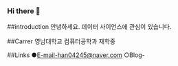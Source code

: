 ### Hi there 👋

##introduction
안녕하세요.
데이터 사이언스에 관심이 있습니다.

##Carrer
영남대학교 컴퓨터공학과 재학중

##Links
●E-mail-han04245@naver.com
○Blog-

##
